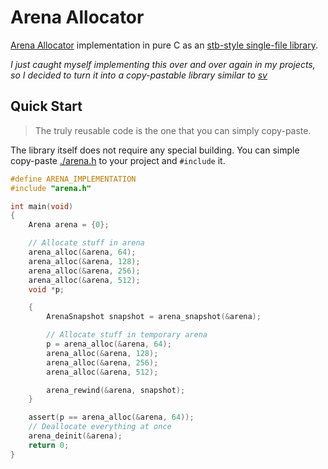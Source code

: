 # Arena Allocator

[Arena Allocator](https://en.wikipedia.org/wiki/Region-based_memory_management) implementation in pure C as an [stb-style single-file library](https://github.com/nothings/stb).

*I just caught myself implementing this over and over again in my projects, so I decided to turn it into a copy-pastable library similar to [sv](http://github.com/tsoding/sv)*

## Quick Start

> The truly reusable code is the one that you can simply copy-paste.

The library itself does not require any special building. You can simple copy-paste [./arena.h](./arena.h) to your project and `#include` it.

```c
#define ARENA_IMPLEMENTATION
#include "arena.h"

int main(void)
{
    Arena arena = {0};

    // Allocate stuff in arena
    arena_alloc(&arena, 64);
    arena_alloc(&arena, 128);
    arena_alloc(&arena, 256);
    arena_alloc(&arena, 512);
    void *p;

    {
        ArenaSnapshot snapshot = arena_snapshot(&arena);

        // Allocate stuff in temporary arena
        p = arena_alloc(&arena, 64);
        arena_alloc(&arena, 128);
        arena_alloc(&arena, 256);
        arena_alloc(&arena, 512);

        arena_rewind(&arena, snapshot);
    }

    assert(p == arena_alloc(&arena, 64));
    // Deallocate everything at once
    arena_deinit(&arena);
    return 0;
}
```
